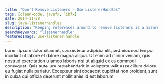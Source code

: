 ```yaml
---
title: "Don't Remove Listeners - Use ListenerHandles"
tags: [clean-code, javafx, libfx]
date: 2014-11-28
slug: java-listenerhandles
description: "Keeping references around to remove listeners is a hazard. ListenerHandles encapsulate the complexity and LibFX has an implementation."
searchKeywords: "listenerhandle"
featuredImage: use-listener-handle
---
```


Lorem ipsum dolor sit amet, consectetur adipisici elit, sed eiusmod tempor incidunt ut labore et dolore magna aliqua.
Ut enim ad minim veniam, quis nostrud exercitation ullamco laboris nisi ut aliquid ex ea commodi consequat.
Quis aute iure reprehenderit in voluptate velit esse cillum dolore eu fugiat nulla pariatur.
Excepteur sint obcaecat cupiditat non proident, sunt in culpa qui officia deserunt mollit anim id est laborum.